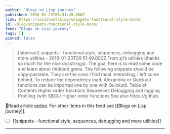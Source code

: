 ```yaml
---
author: "Blogs on Lisp journey"
published: 2018-01-23T06:51:49.000Z
link: https://localhost/blog/snippets-functional-style-more/
id: /blog/snippets-functional-style-more/
feed: "Blogs on Lisp journey"
tags: []
pinned: false
---
```

> [!abstract] snippets - functional style, sequences, debugging and more utilities - 2018-01-23T06:51:49.000Z
> From sjl’s utilities (thanks so much for the nice docstrings). The goal here is to read some code and learn about (hidden) gems. The following snippets should be copy-pastable. They are the ones I find most interesting, I left some behind. To reduce the dependency load, Alexandria or Quickutil functions can be imported one by one with Quickutil. Table of Contents Higher order functions Sequences Debugging and logging Profiling (with SBCL) Higher order functions See also https://github.

🔗Read article [online](https://localhost/blog/snippets-functional-style-more/). For other items in this feed see [[Blogs on Lisp journey]].

- [ ] [[snippets - functional style, sequences, debugging and more utilities]]
- - -

